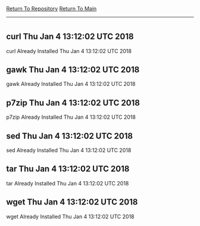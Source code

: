 [Return To Repository](https://github.com/deathbybandaid/piholeparser/)
[Return To Main](https://github.com/deathbybandaid/piholeparser/blob/master/RecentRunLogs/Mainlog.md)
____________________________________
# 
## curl Thu Jan 4 13:12:02 UTC 2018
curl Already Installed Thu Jan 4 13:12:02 UTC 2018
## gawk Thu Jan 4 13:12:02 UTC 2018
gawk Already Installed Thu Jan 4 13:12:02 UTC 2018
## p7zip Thu Jan 4 13:12:02 UTC 2018
p7zip Already Installed Thu Jan 4 13:12:02 UTC 2018
## sed Thu Jan 4 13:12:02 UTC 2018
sed Already Installed Thu Jan 4 13:12:02 UTC 2018
## tar Thu Jan 4 13:12:02 UTC 2018
tar Already Installed Thu Jan 4 13:12:02 UTC 2018
## wget Thu Jan 4 13:12:02 UTC 2018
wget Already Installed Thu Jan 4 13:12:02 UTC 2018
